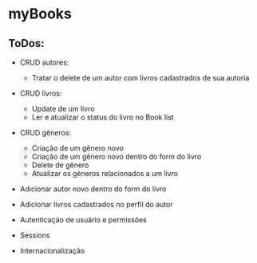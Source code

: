 # myBooks

## ToDos:

- CRUD autores:
    - Tratar o delete de um autor com livros cadastrados de sua autoria

- CRUD livros:
    - Update de um livro
    - Ler e atualizar o status do livro no Book list

- CRUD gêneros:
    - Criação de um gênero novo
    - Criação de um gênero novo dentro do form do livro
    - Delete de gênero
    - Atualizar os gêneros relacionados a um livro

- Adicionar autor novo dentro do form do livro

- Adicionar livros cadastrados no perfil do autor

- Autenticação de usuário e permissões

- Sessions

- Internacionalização